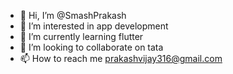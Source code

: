 - 👋 Hi, I’m @SmashPrakash
- 👀 I’m interested in app development
- 🌱 I’m currently learning flutter
- 💞️ I’m looking to collaborate on tata
- 📫 How to reach me prakashvijay316@gmail.com

<!---
SmashPrakash/SmashPrakash is a ✨ special ✨ repository because its `README.md` (this file) appears on your GitHub profile.
You can click the Preview link to take a look at your changes.
--->
